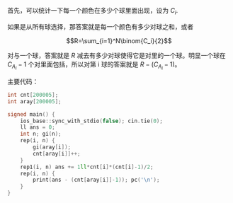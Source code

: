 首先，可以统计一下每一个颜色在多少个球里面出现，设为 $C_i$.

如果是从所有球选择，那答案就是每一个颜色有多少对球之和，或者

$$R=\sum_{i=1}^N\binom{C_i}{2}$$

对与一个球，答案就是 $R$ 减去有多少对球使得它是对里的一个球。明显一个球在 $C_{A_i}-1$ 个对里面包括，所以对第 i 球的答案就是 $R-(C_{A_i}-1)$。

主要代码：

```cpp
int cnt[200005];
int aray[200005];

signed main() {
    ios_base::sync_with_stdio(false); cin.tie(0);
    ll ans = 0;
	int n; gi(n);
	rep(i, n) {
		gi(aray[i]);
		cnt[aray[i]]++;
	}
	rep1(i, n) ans += 1ll*cnt[i]*(cnt[i]-1)/2;
	rep(i, n) {
		print(ans - (cnt[aray[i]]-1)); pc('\n');
	}
}

```